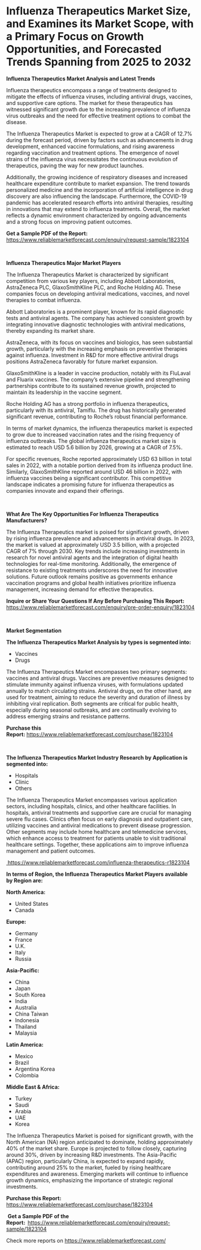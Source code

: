 <p><h1>Influenza Therapeutics Market Size, and Examines its Market Scope, with a Primary Focus on Growth Opportunities, and Forecasted Trends Spanning from 2025 to 2032</h1></p><p><strong>Influenza Therapeutics Market Analysis and Latest Trends</strong></p>
<p><p>Influenza therapeutics encompass a range of treatments designed to mitigate the effects of influenza viruses, including antiviral drugs, vaccines, and supportive care options. The market for these therapeutics has witnessed significant growth due to the increasing prevalence of influenza virus outbreaks and the need for effective treatment options to combat the disease. </p><p>The Influenza Therapeutics Market is expected to grow at a CAGR of 12.7% during the forecast period, driven by factors such as advancements in drug development, enhanced vaccine formulations, and rising awareness regarding vaccination and treatment options. The emergence of novel strains of the influenza virus necessitates the continuous evolution of therapeutics, paving the way for new product launches.</p><p>Additionally, the growing incidence of respiratory diseases and increased healthcare expenditure contribute to market expansion. The trend towards personalized medicine and the incorporation of artificial intelligence in drug discovery are also influencing the landscape. Furthermore, the COVID-19 pandemic has accelerated research efforts into antiviral therapies, resulting in innovations that may extend to influenza treatments. Overall, the market reflects a dynamic environment characterized by ongoing advancements and a strong focus on improving patient outcomes.</p></p>
<p><strong>Get a Sample PDF of the Report:&nbsp;</strong> <a href="https://www.reliablemarketforecast.com/enquiry/request-sample/1823104?utm_campaign=2479&utm_medium=2&utm_source=Github&utm_content=ia&utm_term=03032025&utm_id=influenza-therapeutics">https://www.reliablemarketforecast.com/enquiry/request-sample/1823104</a></p>
<p>&nbsp;</p>
<p><strong>Influenza Therapeutics Major Market Players</strong></p>
<p><p>The Influenza Therapeutics Market is characterized by significant competition from various key players, including Abbott Laboratories, AstraZeneca PLC, GlaxoSmithKline PLC, and Roche Holding AG. These companies focus on developing antiviral medications, vaccines, and novel therapies to combat influenza.</p><p>Abbott Laboratories is a prominent player, known for its rapid diagnostic tests and antiviral agents. The company has achieved consistent growth by integrating innovative diagnostic technologies with antiviral medications, thereby expanding its market share.</p><p>AstraZeneca, with its focus on vaccines and biologics, has seen substantial growth, particularly with the increasing emphasis on preventive therapies against influenza. Investment in R&D for more effective antiviral drugs positions AstraZeneca favorably for future market expansion.</p><p>GlaxoSmithKline is a leader in vaccine production, notably with its FluLaval and Fluarix vaccines. The company’s extensive pipeline and strengthening partnerships contribute to its sustained revenue growth, projected to maintain its leadership in the vaccine segment.</p><p>Roche Holding AG has a strong portfolio in influenza therapeutics, particularly with its antiviral, Tamiflu. The drug has historically generated significant revenue, contributing to Roche’s robust financial performance.</p><p>In terms of market dynamics, the influenza therapeutics market is expected to grow due to increased vaccination rates and the rising frequency of influenza outbreaks. The global influenza therapeutics market size is estimated to reach USD 5.6 billion by 2026, growing at a CAGR of 7.5%.</p><p>For specific revenues, Roche reported approximately USD 63 billion in total sales in 2022, with a notable portion derived from its influenza product line. Similarly, GlaxoSmithKline reported around USD 46 billion in 2022, with influenza vaccines being a significant contributor. This competitive landscape indicates a promising future for influenza therapeutics as companies innovate and expand their offerings.</p></p>
<p>&nbsp;</p>
<p><strong>What Are The Key Opportunities For Influenza Therapeutics Manufacturers?</strong></p>
<p><p>The Influenza Therapeutics market is poised for significant growth, driven by rising influenza prevalence and advancements in antiviral drugs. In 2023, the market is valued at approximately USD 3.5 billion, with a projected CAGR of 7% through 2030. Key trends include increasing investments in research for novel antiviral agents and the integration of digital health technologies for real-time monitoring. Additionally, the emergence of resistance to existing treatments underscores the need for innovative solutions. Future outlook remains positive as governments enhance vaccination programs and global health initiatives prioritize influenza management, increasing demand for effective therapeutics.</p></p>
<p><strong>Inquire or Share Your Questions If Any Before Purchasing This Report:</strong> <a href="https://www.reliablemarketforecast.com/enquiry/pre-order-enquiry/1823104?utm_campaign=2479&utm_medium=2&utm_source=Github&utm_content=ia&utm_term=03032025&utm_id=influenza-therapeutics">https://www.reliablemarketforecast.com/enquiry/pre-order-enquiry/1823104</a></p>
<p>&nbsp;</p>
<p><strong>Market Segmentation</strong></p>
<p><strong>The Influenza Therapeutics Market Analysis by types is segmented into:</strong></p>
<p><ul><li>Vaccines</li><li>Drugs</li></ul></p>
<p><p>The Influenza Therapeutics Market encompasses two primary segments: vaccines and antiviral drugs. Vaccines are preventive measures designed to stimulate immunity against influenza viruses, with formulations updated annually to match circulating strains. Antiviral drugs, on the other hand, are used for treatment, aiming to reduce the severity and duration of illness by inhibiting viral replication. Both segments are critical for public health, especially during seasonal outbreaks, and are continually evolving to address emerging strains and resistance patterns.</p></p>
<p><strong>Purchase this Report:&nbsp;</strong><a href="https://www.reliablemarketforecast.com/purchase/1823104?utm_campaign=2479&utm_medium=2&utm_source=Github&utm_content=ia&utm_term=03032025&utm_id=influenza-therapeutics">https://www.reliablemarketforecast.com/purchase/1823104</a></p>
<p>&nbsp;</p>
<p><strong>The Influenza Therapeutics Market Industry Research by Application is segmented into:</strong></p>
<p><ul><li>Hospitals</li><li>Clinic</li><li>Others</li></ul></p>
<p><p>The Influenza Therapeutics Market encompasses various application sectors, including hospitals, clinics, and other healthcare facilities. In hospitals, antiviral treatments and supportive care are crucial for managing severe flu cases. Clinics often focus on early diagnosis and outpatient care, utilizing vaccines and antiviral medications to prevent disease progression. Other segments may include home healthcare and telemedicine services, which enhance access to treatment for patients unable to visit traditional healthcare settings. Together, these applications aim to improve influenza management and patient outcomes.</p></p>
<p><a href="https://www.reliablemarketforecast.com/influenza-therapeutics-r1823104?utm_campaign=2479&utm_medium=2&utm_source=Github&utm_content=ia&utm_term=03032025&utm_id=influenza-therapeutics">&nbsp;https://www.reliablemarketforecast.com/influenza-therapeutics-r1823104</a></p>
<p><strong>In terms of Region, the Influenza Therapeutics Market Players available by Region are:</strong></p>
<p>
    <p> <strong> North America: </strong>
        <ul>
            <li>United States</li>
            <li>Canada</li>
        </ul>
        </p> 
    <p> <strong> Europe: </strong>
        <ul>
            <li>Germany</li>
            <li>France</li>
            <li>U.K.</li>
            <li>Italy</li>
            <li>Russia</li>
        </ul>
        </p> 
    <p> <strong> Asia-Pacific: </strong>
        <ul>
            <li>China</li>
            <li>Japan</li>
            <li>South Korea</li>
            <li>India</li>
            <li>Australia</li>
            <li>China Taiwan</li>
            <li>Indonesia</li>
            <li>Thailand</li>
            <li>Malaysia</li>
        </ul>
        </p> 
    <p> <strong> Latin America: </strong>
        <ul>
            <li>Mexico</li>
            <li>Brazil</li>
            <li>Argentina Korea</li>
            <li>Colombia</li>
        </ul>
        </p> 
    <p> <strong> Middle East & Africa: </strong>
        <ul>
            <li>Turkey</li>
            <li>Saudi</li>
            <li>Arabia</li>
            <li>UAE</li>
            <li>Korea</li>
        </ul>
    </p>
    </p>
<p><p>The Influenza Therapeutics Market is poised for significant growth, with the North American (NA) region anticipated to dominate, holding approximately 40% of the market share. Europe is projected to follow closely, capturing around 30%, driven by increasing R&D investments. The Asia-Pacific (APAC) region, particularly China, is expected to expand rapidly, contributing around 25% to the market, fueled by rising healthcare expenditures and awareness. Emerging markets will continue to influence growth dynamics, emphasizing the importance of strategic regional investments.</p></p>
<p><strong>Purchase this Report: </strong><a href="https://www.reliablemarketforecast.com/purchase/1823104?utm_campaign=2479&utm_medium=2&utm_source=Github&utm_content=ia&utm_term=03032025&utm_id=influenza-therapeutics">https://www.reliablemarketforecast.com/purchase/1823104</a></p>
<p>&nbsp;<strong>Get a Sample PDF of the Report:&nbsp;&nbsp;</strong><a href="https://www.reliablemarketforecast.com/enquiry/request-sample/1823104?utm_campaign=2479&utm_medium=2&utm_source=Github&utm_content=ia&utm_term=03032025&utm_id=influenza-therapeutics">https://www.reliablemarketforecast.com/enquiry/request-sample/1823104</a></p>
<p><strong></strong></p>
<p>Check more reports on <a href="https://www.reliablemarketforecast.com/?utm_campaign=2479&utm_medium=2&utm_source=Github&utm_content=ia&utm_term=03032025&utm_id=influenza-therapeutics">https://www.reliablemarketforecast.com/</a></p>
